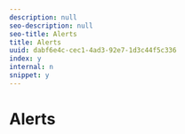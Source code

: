 ```yaml
---
description: null
seo-description: null
seo-title: Alerts
title: Alerts
uuid: dabf6e4c-cec1-4ad3-92e7-1d3c44f5c336
index: y
internal: n
snippet: y
---
```


# Alerts

